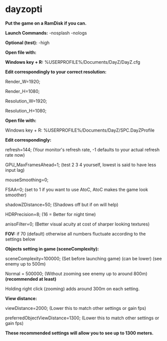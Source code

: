 # dayzopti

**Put the game on a RamDisk if you can.**

**Launch Commands:** -nosplash -nologs

**Optional (test):** -high


**Open file with:**

**Windows key + R:** %USERPROFILE%/Documents/DayZ/DayZ.cfg

**Edit correspondingly to your correct resolution:**

Render_W=1920;

Render_H=1080;

Resolution_W=1920;

Resolution_H=1080;


**Open file with:**

Windows key + R: %USERPROFILE%/Documents/DayZ/SPC.DayZProfile

**Edit correspondingly:**

refresh=144; (Your monitor's refresh rate, -1 defaults to your actual refresh rate now)

GPU_MaxFramesAhead=1; (test 2 3 4 yourself, lowest is said to have less input lag)

mouseSmoothing=0;

FSAA=0; (set to 1 if you want to use AtoC, AtoC makes the game look smoother)

shadowZDistance=50; (Shadows off but if on will help)

HDRPrecision=8; (16 = Better for night time)

anisoFilter=0; (Better visual acuity at cost of sharper looking textures)


**FOV:** if 70 (default) otherwise all numbers fluctuate according to the settings below


**Objects setting in game (sceneComplexity):**

sceneComplexity=100000; (Set before launching game) (can be lower) (see enemy up to 500m)

Normal = 500000; (Without zooming see enemy up to around 800m) **(recommended at least)**

Holding right click (zooming) adds around 300m on each setting.


**View distance:**

viewDistance=2000; (Lower this to match other settings or gain fps)

preferredObjectViewDistance=1300; (Lower this to match other settings or gain fps)


**These recommended settings will allow you to see up to 1300 meters.**










